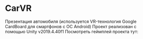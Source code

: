 # CarVR
Презентация автомобиля (используется VR-технология Google CardBoard для смартфонов с ОС Android)
Проект реализован с помощью Unity v2019.4.40f1
Посмотреть геймплей проекта тут:
